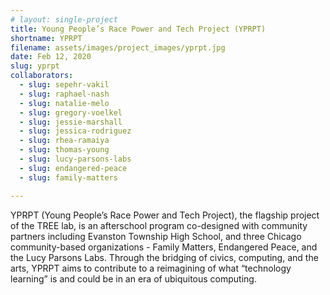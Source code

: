 ```yaml
---
# layout: single-project
title: Young People’s Race Power and Tech Project (YPRPT)
shortname: YPRPT
filename: assets/images/project_images/yprpt.jpg
date: Feb 12, 2020
slug: yprpt
collaborators:
  - slug: sepehr-vakil
  - slug: raphael-nash
  - slug: natalie-melo
  - slug: gregory-voelkel
  - slug: jessie-marshall
  - slug: jessica-rodriguez
  - slug: rhea-ramaiya
  - slug: thomas-young
  - slug: lucy-parsons-labs
  - slug: endangered-peace
  - slug: family-matters

---
```

YPRPT (Young People’s Race Power and Tech Project), the flagship project of the TREE lab, is an afterschool program co-designed with community partners including Evanston Township High School, and three Chicago community-based organizations - Family Matters, Endangered Peace, and the Lucy Parsons Labs. Through the bridging of civics, computing, and the arts, YPRPT aims to contribute to a reimagining of what “technology learning” is and could be in an era of ubiquitous computing.
